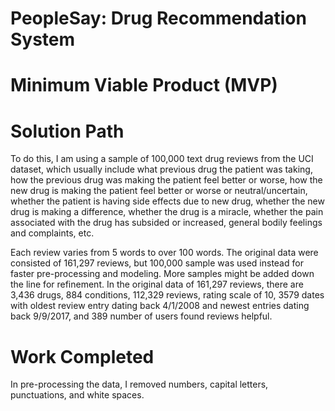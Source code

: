 # PeopleSay: Drug Recommendation System

# Minimum Viable Product (MVP)

# Solution Path

To do this, I am using a sample of 100,000 text drug reviews from the UCI dataset, which usually include what previous drug the patient was taking, how the previous drug was making the patient feel better or worse, how the new drug is making the patient feel better or worse or neutral/uncertain, whether the patient is having side effects due to new drug, whether the new drug is making a difference, whether the drug is a miracle, whether the pain associated with the drug has subsided or increased, general bodily feelings and complaints, etc. 

Each review varies from 5 words to over 100 words. The original data were consisted of 161,297 reviews, but 100,000 sample was used instead for faster pre-processing and modeling. More samples might be added down the line for refinement. In the original data of 161,297 reviews, there are 3,436 drugs, 884 conditions, 112,329 reviews, rating scale of 10, 3579 dates with oldest review entry dating back 4/1/2008 and newest entries dating back 9/9/2017, and 389 number of users found reviews helpful. 

# Work Completed

In pre-processing the data, I removed numbers, capital letters, punctuations, and white spaces. 
